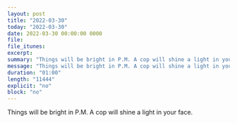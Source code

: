 ```yaml
---
layout: post
title: "2022-03-30"
today: "2022-03-30"
date: 2022-03-30 00:00:00 0000
file:
file_itunes:
excerpt:
summary: "Things will be bright in P.M. A cop will shine a light in your face."
message: "Things will be bright in P.M. A cop will shine a light in your face."
duration: "01:00"
length: "11444"
explicit: "no"
block: "no"
---
```

Things will be bright in P.M. A cop will shine a light in your face.

